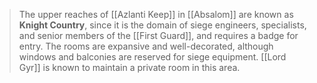 > The upper reaches of [[Azlanti Keep]] in [[Absalom]] are known as **Knight Country**, since it is the domain of siege engineers, specialists, and senior members of the [[First Guard]], and requires a badge for entry. The rooms are expansive and well-decorated, although windows and balconies are reserved for siege equipment. [[Lord Gyr]] is known to maintain a private room in this area.







